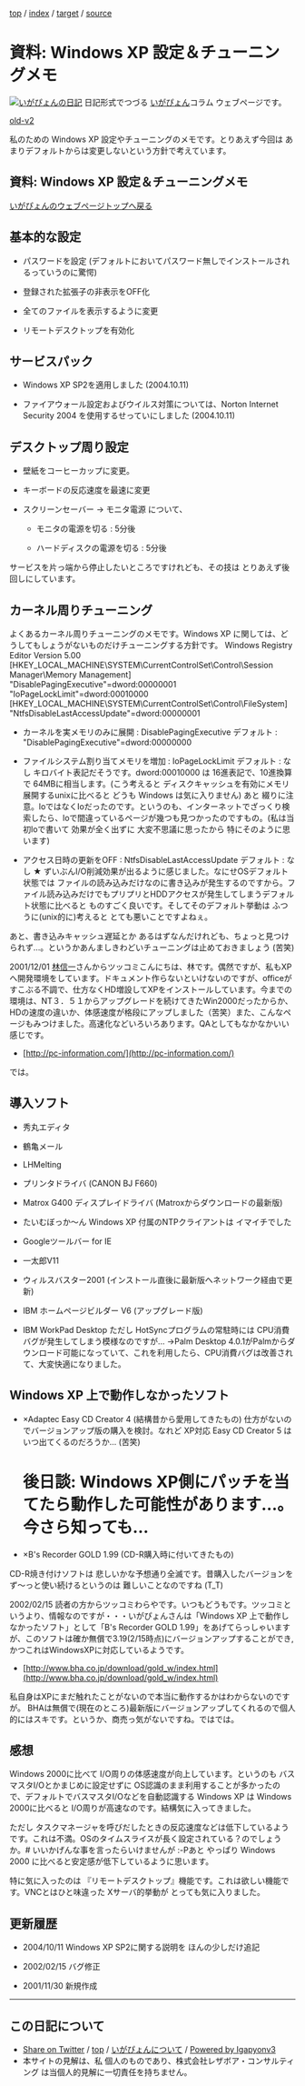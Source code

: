 [top](../index.html) / [index](index.html) / [target](https://www.igapyon.jp/igapyon/diary/memo/memowinxptune.html) / [source](https://github.com/igapyon/diary/blob/master/memo/memowinxptune.src.md) 

資料: Windows XP 設定＆チューニングメモ
=====================================================================================================
[![いがぴょんの日記](https://www.igapyon.jp/igapyon/diary/images/iga200306s.jpg "いがぴょん")](https://www.igapyon.jp/igapyon/diary/memo/memoigapyon.html) 日記形式でつづる [いがぴょん](https://www.igapyon.jp/igapyon/diary/memo/memoigapyon.html)コラム ウェブページです。

[old-v2](memowinxptune-orig.html)

私のための Windows XP 設定やチューニングのメモです。とりあえず今回は あまりデフォルトからは変更しないという方針で考えています。

## 資料: Windows XP 設定＆チューニングメモ

[いがぴょんのウェブページトップへ戻る](../../index.html)

## 基本的な設定

* パスワードを設定
  (デフォルトにおいてパスワード無しでインストールされるっていうのに驚愕)
  
* 登録された拡張子の非表示をOFF化
  
* 全てのファイルを表示するように変更
  
* リモートデスクトップを有効化

## サービスパック

* Windows XP SP2を適用しました (2004.10.11)
  
* ファイアウォール設定およびウイルス対策については、Norton Internet Security
  2004 を使用するせっていにしました (2004.10.11)

## デスクトップ周り設定

* 壁紙をコーヒーカップに変更。
  
* キーボードの反応速度を最速に変更
  
* スクリーンセーバー → モニタ電源 について、
  
  * モニタの電源を切る : 5分後
    
  * ハードディスクの電源を切る : 5分後
  

サービスを片っ端から停止したいところですけれども、その技は とりあえず後回しにしています。

## カーネル周りチューニング

よくあるカーネル周りチューニングのメモです。Windows XP に関しては、どうしてもしょうがないものだけチューニングする方針です。
Windows Registry Editor Version 5.00
[HKEY_LOCAL_MACHINE\SYSTEM\CurrentControlSet\Control\Session Manager\Memory Management]
      "DisablePagingExecutive"=dword:00000001
      "IoPageLockLimit"=dword:00010000
      [HKEY_LOCAL_MACHINE\SYSTEM\CurrentControlSet\Control\FileSystem]
      "NtfsDisableLastAccessUpdate"=dword:00000001

* カーネルを実メモリのみに展開 : DisablePagingExecutive
  デフォルト : "DisablePagingExecutive"=dword:00000000
  
* ファイルシステム割り当てメモリを増加 : IoPageLockLimit
  デフォルト : なし
  キロバイト表記だそうです。dword:00010000 は 16進表記で、10進換算で 64MBに相当します。(こう考えると
  ディスクキャッシュを有効にメモリ展開するunixに比べると どうも Windows は気に入りません)
  あと 綴りに注意。loではなくIoだったのです。というのも、インターネットでざっくり検索したら、loで間違っているページが幾つも見つかったのですもの。(私は当初loで書いて 効果が全く出ずに 大変不思議に思ったから 特にそのように思います)
  
* アクセス日時の更新をOFF : NtfsDisableLastAccessUpdate
  デフォルト : なし
  ★ ずいぶんI/O削減効果が出るように感じました。なにせOSデフォルト状態では
  ファイルの読み込みだけなのに書き込みが発生するのですから。ファイル読み込みだけでもプリプリとHDDアクセスが発生してしまうデフォルト状態に比べると
  ものすごく良いです。そしてそのデフォルト挙動は ふつうに(unix的に)考えると
  とても悪いことですよねぇ。

あと、書き込みキャッシュ遅延とか あるはずなんだけれども、ちょっと見つけられず…。というかあんましきわどいチューニングは止めておきましょう (苦笑)

2001/12/01 [林信一](http://www.angelwaltz.net/)さんからツッコミこんにちは、林です。偶然ですが、私もXPへ開発環境をしています。ドキュメント作らないといけないのですが、officeがすこぶる不調で、仕方なくHD増設してXPをインストールしています。今までの環境は、NT３．５１からアップグレードを続けてきたWin2000だったからか、HDの速度の違いか、体感速度が格段にアップしました（苦笑）また、こんなページもみつけました。高速化などいろいろあります。QAとしてもなかなかいい感じです。

* [http://pc-information.com/](http://pc-information.com/)

では。

## 導入ソフト

* 秀丸エディタ
  
* 鶴亀メール
  
* LHMelting
  
* プリンタドライバ (CANON BJ F660)
  
* Matrox G400 ディスプレイドライバ
  (Matroxからダウンロードの最新版)
  
* たいむぼっか～ん
  Windows XP 付属のNTPクライアントは イマイチでした
  
* Googleツールバー for IE
  
* 一太郎V11
  
* ウィルスバスター2001
  (インストール直後に最新版へネットワーク経由で更新)
  
* IBM ホームページビルダー V6 (アップグレード版)
  
* IBM WorkPad Desktop
  ただし HotSyncプログラムの常駐時には CPU消費バグが発生してしまう模様なのですが…
  →Palm Desktop 4.0.1がPalmからダウンロード可能になっていて、これを利用したら、CPU消費バグは改善されて、大変快適になりました。

## Windows XP 上で動作しなかったソフト

* ×Adaptec Easy CD Creator 4 (結構昔から愛用してきたもの)
  仕方がないのでバージョンアップ版の購入を検討。なれど XP対応 Easy CD Creator
  5 は いつ出てくるのだろうか… (苦笑)
  # 後日談: Windows XP側にパッチを当てたら動作した可能性があります…。今さら知っても…
  
* ×B's Recorder GOLD 1.99 (CD-R購入時に付いてきたもの)

CD-R焼き付けソフトは 悲しいかな予想通り全滅です。昔購入したバージョンを ず～っと使い続けるというのは 難しいことなのですね
(T_T)

2002/02/15 読者の方からツッコミわらやです。いつもどうもです。ツッコミというより、情報なのですが・・・いがぴょんさんは「Windows XP 上で動作しなかったソフト」として「B's Recorder
GOLD 1.99」をあげてらっしゃいますが、このソフトは確か無償で3.19(2/15時点)にバージョンアップすることができ,かつこれはWindowsXPに対応しているようです。

* [http://www.bha.co.jp/download/gold_w/index.html](http://www.bha.co.jp/download/gold_w/index.html)

私自身はXPにまだ触れたことがないので本当に動作するかはわからないのですが。
BHAは無償で(現在のところ)最新版にバージョンアップしてくれるので個人的にはスキです。というか、商売っ気がないですね。ではでは。

## 感想

Windows 2000に比べて I/O周りの体感速度が向上しています。というのも バスマスタI/Oとかまじめに設定せずに OS認識のまま利用することが多かったので、デフォルトでバスマスタI/Oなどを自動認識する Windows XP は Windows 2000に比べると I/O周りが高速なのです。結構気に入ってきました。

ただし タスクマネージャを呼びだしたときの反応速度などは低下しているようです。これは不満。OSのタイムスライスが長く設定されている？のでしょうか。# いいかげんな事を言ったらいけませんが :-Pあと やっぱり Windows 2000 に比べると安定感が低下しているように思います。

特に気に入ったのは 『リモートデスクトップ』機能です。これは欲しい機能です。VNCとはひと味違った Xサーバ的挙動が とっても気に入りました。

## 更新履歴

* 2004/10/11 Windows XP SP2に関する説明を ほんの少しだけ追記
  
* 2002/02/15 バグ修正
  
* 2001/11/30 新規作成

----------------------------------------------------------------------------------------------------

## この日記について

* [Share on Twitter](https://twitter.com/intent/tweet?hashtags=igapyon%2Cdiary%2C%E3%81%84%E3%81%8C%E3%81%B4%E3%82%87%E3%82%93&text=%E8%B3%87%E6%96%99%3A+Windows+XP+%E8%A8%AD%E5%AE%9A%EF%BC%86%E3%83%81%E3%83%A5%E3%83%BC%E3%83%8B%E3%83%B3%E3%82%B0%E3%83%A1%E3%83%A2&url=https%3A%2F%2Fwww.igapyon.jp%2Figapyon%2Fdiary%2Fmemo%2Fmemowinxptune.html) / [top](../index.html) / [いがぴょんについて](https://www.igapyon.jp/igapyon/diary/memo/memoigapyon.html) / [Powered by Igapyonv3](https://github.com/igapyon/igapyonv3)
* 本サイトの見解は、私 個人のものであり、株式会社レザボア・コンサルティング は当個人的見解に一切責任を持ちません。 
